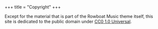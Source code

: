+++
title = "Copyright"
+++

Except for the material that is part of the Rowboat Music theme itself, this site is dedicated to the public domain under [CC0 1.0 Universal](https://creativecommons.org/publicdomain/zero/1.0/).